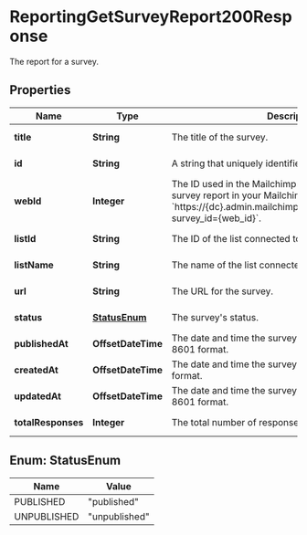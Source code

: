

# ReportingGetSurveyReport200Response

The report for a survey.

## Properties

| Name | Type | Description | Notes |
|------------ | ------------- | ------------- | -------------|
|**title** | **String** | The title of the survey. |  [optional] [readonly] |
|**id** | **String** | A string that uniquely identifies this survey. |  [optional] [readonly] |
|**webId** | **Integer** | The ID used in the Mailchimp web application. View this survey report in your Mailchimp account at &#x60;https://{dc}.admin.mailchimp.com/lists/surveys/results?survey_id&#x3D;{web_id}&#x60;. |  [optional] [readonly] |
|**listId** | **String** | The ID of the list connected to this survey. |  [optional] [readonly] |
|**listName** | **String** | The name of the list connected to this survey. |  [optional] [readonly] |
|**url** | **String** | The URL for the survey. |  [optional] [readonly] |
|**status** | [**StatusEnum**](#StatusEnum) | The survey&#39;s status. |  [optional] [readonly] |
|**publishedAt** | **OffsetDateTime** | The date and time the survey was published in ISO 8601 format. |  [optional] [readonly] |
|**createdAt** | **OffsetDateTime** | The date and time the survey was created in ISO 8601 format. |  [optional] [readonly] |
|**updatedAt** | **OffsetDateTime** | The date and time the survey was last updated in ISO 8601 format. |  [optional] [readonly] |
|**totalResponses** | **Integer** | The total number of responses to this survey. |  [optional] [readonly] |



## Enum: StatusEnum

| Name | Value |
|---- | -----|
| PUBLISHED | &quot;published&quot; |
| UNPUBLISHED | &quot;unpublished&quot; |



